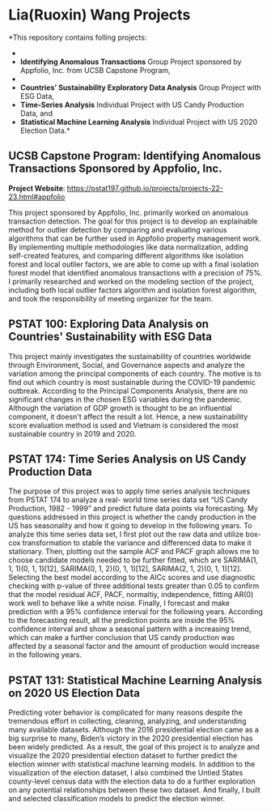 # Lia(Ruoxin) Wang Projects
*This repository contains folling projects: 

- 
- **Identifying Anomalous Transactions** Group Project sponsored by Appfolio, Inc. from UCSB Capstone Program,
- 
- **Countries’ Sustainability Exploratory Data Analysis** Group Project with ESG Data,
- **Time-Series Analysis** Individual Project with US Candy Production Data, and
- **Statistical Machine Learning Analysis** Individual Project with US 2020 Election Data.*

  
## UCSB Capstone Program: Identifying Anomalous Transactions Sponsored by Appfolio, Inc.
**Project Website**: https://pstat197.github.io/projects/projects-22-23.html#appfolio

This project sponsored by Appfolio, Inc. primarily worked on anomalous transaction  detection. The goal for this project is to develop an explainable method for  outlier detection by comparing and evaluating various algorithms that can be further  used in Appfolio property management work. By implementing multiple methodologies like data normalization, adding self-created features, and comparing different  algorithms like isolation forest and local outlier factors, we are able to come up with a  final isolation forest model that identified anomalous transactions with a precision of 75%. I primarily researched and worked on the modeling section of the project, including both local outlier factors algorithm and isolation forest algorithm, and took the responsibility of meeting organizer for the team. 
## PSTAT 100: Exploring Data Analysis on Countries' Sustainability with ESG Data
This project mainly investigates the sustainability of countries worldwide through Environment, Social, and Governance aspects and analyze the variation among the principal components of each country. The motive is to find out which country is most sustainable during the COVID-19 pandemic outbreak. According to the Principal Components Analysis, there are no significant changes in the chosen ESG variables during the pandemic. Although the variation of GDP growth is thought to be an influential component, it doesn't affect the result a lot. Hence, a new sustainability score evaluation method is used and Vietnam is considered the most sustainable country in 2019 and 2020.
## PSTAT 174: Time Series Analysis on US Candy Production Data
The purpose of this project was to apply time series analysis techniques from PSTAT 174 to analyze a real- world time series data set “US Candy Production, 1982 - 1999” and predict future data points via forecasting. My questions addressed in this project is whether the candy production in the US has seasonality and how it going to develop in the following years. To analyze this time series data set, I first plot out the raw data and utilize box-cox transformation to stable the variance and differenced data to make it stationary. Then, plotting out the sample ACF and PACF graph allows me to choose candidate models needed to be further fitted, which are SARIMA(1, 1, 1)(0, 1, 1)[12], SARIMA(0, 1, 2)(0, 1, 1)[12], SARIMA(2, 1, 2)(0, 1, 1)[12]. Selecting the best model according to the AICc scores and use diagnostic checking with p-value of three additional tests greater than 0.05 to confirm that the model residual ACF, PACF, normaltiy, independence, fitting AR(0) work well to behave like a white noise. Finally, I forecast and make prediction with a 95% confidence interval for the following years. According to the forecasting result, all the prediction points are inside the 95% confidence interval and show a seasonal pattern with a increasing trend, which can make a further conclusion that US candy production was affected by a seasonal factor and the amount of production would increase in the following years.
## PSTAT 131: Statistical Machine Learning Analysis on 2020 US Election Data
Predicting voter behavior is complicated for many reasons despite the tremendous effort in collecting, cleaning, analyzing, and understanding many available datasets. Although the 2016 presidential election came as a big surprise to many, Biden’s victory in the 2020 presidential election has been widely predicted. As a result, the goal of this project is to analyze and visualize the 2020 presidential election dataset to further predict the election winner with statistical machine learning models. In addition to the visualization of the election dataset, I also combined the Untied States county-level census data with the election data to do a further exploration on any potential relationships between these two dataset. And finally, I built and selected classification models to predict the election winner.

